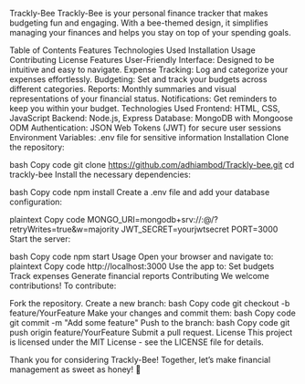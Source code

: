 Trackly-Bee
Trackly-Bee is your personal finance tracker that makes budgeting fun and engaging. With a bee-themed design, it simplifies managing your finances and helps you stay on top of your spending goals.

Table of Contents
Features
Technologies Used
Installation
Usage
Contributing
License
Features
User-Friendly Interface: Designed to be intuitive and easy to navigate.
Expense Tracking: Log and categorize your expenses effortlessly.
Budgeting: Set and track your budgets across different categories.
Reports: Monthly summaries and visual representations of your financial status.
Notifications: Get reminders to keep you within your budget.
Technologies Used
Frontend: HTML, CSS, JavaScript
Backend: Node.js, Express
Database: MongoDB with Mongoose ODM
Authentication: JSON Web Tokens (JWT) for secure user sessions
Environment Variables: .env file for sensitive information
Installation
Clone the repository:

bash
Copy code
git clone https://github.com/adhiambod/Trackly-bee.git
cd trackly-bee
Install the necessary dependencies:

bash
Copy code
npm install
Create a .env file and add your database configuration:

plaintext
Copy code
MONGO_URI=mongodb+srv://<username>:<password>@<cluster-url>/<database-name>?retryWrites=true&w=majority
JWT_SECRET=yourjwtsecret
PORT=3000
Start the server:

bash
Copy code
npm start
Usage
Open your browser and navigate to:
plaintext
Copy code
http://localhost:3000
Use the app to:
Set budgets
Track expenses
Generate financial reports
Contributing
We welcome contributions! To contribute:

Fork the repository.
Create a new branch:
bash
Copy code
git checkout -b feature/YourFeature
Make your changes and commit them:
bash
Copy code
git commit -m "Add some feature"
Push to the branch:
bash
Copy code
git push origin feature/YourFeature
Submit a pull request.
License
This project is licensed under the MIT License - see the LICENSE file for details.

Thank you for considering Trackly-Bee! Together, let’s make financial management as sweet as honey! 🐝
